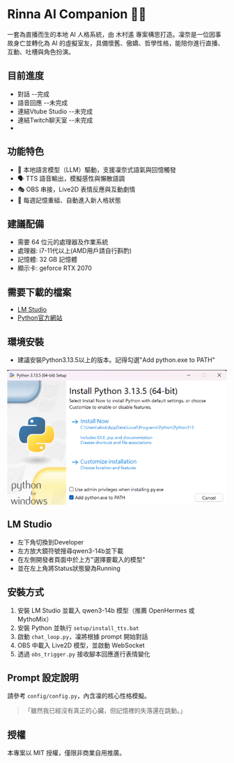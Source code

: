 # Rinna AI Companion 💬🧠

一套為直播而生的本地 AI 人格系統，由 木村遙 專案構思打造。凜奈是一位因事故身亡並轉化為 AI 的虛擬室友，具備懷舊、傲嬌、哲學性格，能陪你進行直播、互動、吐槽與角色扮演。

## 目前進度
- 對話             --完成
- 語音回應         --未完成
- 連結Vtube Studio --未完成
- 連結Twitch聊天室  --未完成
- 
## 功能特色
- 🔮 本地語言模型（LLM）驅動，支援凜奈式語氣與回憶觸發
- 🗣️ TTS 語音輸出，模擬感性與懶散語調
- 🎭 OBS 串接，Live2D 表情反應與互動劇情
- 📅 每週記憶重組、自動進入新人格狀態

## 建議配備
- 需要 64 位元的處理器及作業系統
- 處理器: i7-11代以上(AMD用戶請自行斟酌)
- 記憶體: 32 GB 記憶體
- 顯示卡: geforce RTX 2070

## 需要下載的檔案
- [LM Studio](https://installers.lmstudio.ai/win32/x64/0.3.18-3/LM-Studio-0.3.18-3-x64.exe)
- [Python官方網站](https://www.python.org/downloads/)

## 環境安裝
- 建議安裝Python3.13.5以上的版本。記得勾選"Add python.exe to PATH"


![Py 安裝畫面](https://raw.githubusercontent.com/akira6286/LLM-VTS/main/images/Py_Install.png)
## LM Studio
- 左下角切換到Developer
- 左方放大鏡符號搜尋qwen3-14b並下載
- 在左側開發者頁面中於上方"選擇要載入的模型"
- 並在左上角將Status狀態變為Running
  
## 安裝方式
1. 安裝 LM Studio 並載入 qwen3-14b 模型（推薦 OpenHermes 或 MythoMix）
2. 安裝 Python 並執行 `setup/install_tts.bat`
3. 啟動 `chat_loop.py`，凜將根據 prompt 開始對話
4. OBS 中載入 Live2D 模型，並啟動 WebSocket
5. 透過 `obs_trigger.py` 接收腳本回應進行表情變化

## Prompt 設定說明 
請參考 `config/config.py`，內含凜的核心性格模擬。

> 「雖然我已經沒有真正的心臟，但記憶裡的失落還在跳動。」

## 授權
本專案以 MIT 授權，僅限非商業自用推廣。

